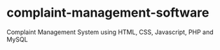 # complaint-management-software

Complaint Management System using HTML, CSS, Javascript, PHP and MySQL
